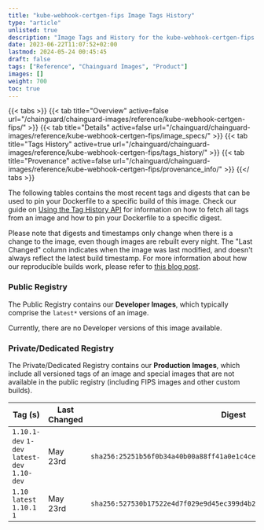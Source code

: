 ```yaml
---
title: "kube-webhook-certgen-fips Image Tags History"
type: "article"
unlisted: true
description: "Image Tags and History for the kube-webhook-certgen-fips Chainguard Image"
date: 2023-06-22T11:07:52+02:00
lastmod: 2024-05-24 00:45:45
draft: false
tags: ["Reference", "Chainguard Images", "Product"]
images: []
weight: 700
toc: true
---
```


{{< tabs >}}
{{< tab title="Overview" active=false url="/chainguard/chainguard-images/reference/kube-webhook-certgen-fips/" >}}
{{< tab title="Details" active=false url="/chainguard/chainguard-images/reference/kube-webhook-certgen-fips/image_specs/" >}}
{{< tab title="Tags History" active=true url="/chainguard/chainguard-images/reference/kube-webhook-certgen-fips/tags_history/" >}}
{{< tab title="Provenance" active=false url="/chainguard/chainguard-images/reference/kube-webhook-certgen-fips/provenance_info/" >}}
{{</ tabs >}}

The following tables contains the most recent tags and digests that can be used to pin your Dockerfile to a specific build of this image. Check our guide on [Using the Tag History API](/chainguard/chainguard-images/using-the-tag-history-api/) for information on how to fetch all tags from an image and how to pin your Dockerfile to a specific digest.

Please note that digests and timestamps only change when there is a change to the image, even though images are rebuilt every night. The "Last Changed" column indicates when the image was last modified, and doesn't always reflect the latest build timestamp. For more information about how our reproducible builds work, please refer to [this blog post](https://www.chainguard.dev/unchained/reproducing-chainguards-reproducible-image-builds).

### Public Registry
The Public Registry contains our **Developer Images**, which typically comprise the `latest*` versions of an image.

Currently, there are no Developer versions of this image available.

### Private/Dedicated Registry
The Private/Dedicated Registry contains our **Production Images**, which include all versioned tags of an image and special images that are not available in the public registry (including FIPS images and other custom builds).

| Tag (s)                                       | Last Changed | Digest                                                                    |
|-----------------------------------------------|--------------|---------------------------------------------------------------------------|
|  `1.10.1-dev` `1-dev` `latest-dev` `1.10-dev` | May 23rd     | `sha256:25251b56f0b34a40b00a88ff41a0e1c4cefeaadb379ef5104bc6c2019ee97faa` |
|  `1.10` `latest` `1.10.1` `1`                 | May 23rd     | `sha256:527530b17522e4d7f029e9d45ec399d4b26d9948fea34d49af65483a33ed68a8` |


